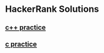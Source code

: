 # HackerRank Solutions

## [c++ practice](https://github.com/wesleyearlstander/HackerRank/tree/master/c%2B%2B%20practice) 
## [c practice](https://github.com/wesleyearlstander/HackerRank/tree/master/c%20practice)
